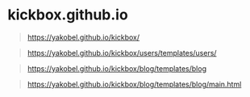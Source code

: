 # kickbox.github.io

> https://yakobel.github.io/kickbox/

> https://yakobel.github.io/kickbox/users/templates/users/

> https://yakobel.github.io/kickbox/blog/templates/blog

> https://yakobel.github.io/kickbox/blog/templates/blog/main.html
